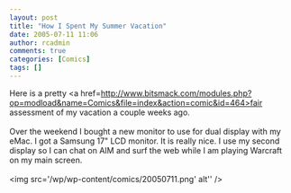 ```yaml
---
layout: post
title: "How I Spent My Summer Vacation"
date: 2005-07-11 11:06
author: rcadmin
comments: true
categories: [Comics]
tags: []
---
```

Here is a pretty <a href=http://www.bitsmack.com/modules.php?op=modload&name=Comics&file=index&action=comic&id=464>fair assessment</a> of my vacation a couple weeks ago.<br />
<br />
Over the weekend I bought a new monitor to use for dual display with my eMac. I got a Samsung 17" LCD monitor. It is really nice. I use my second display so I can chat on AIM and surf the web while I am playing Warcraft on my main screen. <Br><br><!--more--><img src='/wp/wp-content/comics/20050711.png' alt'' />
